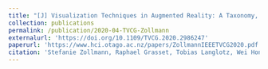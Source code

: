 ```yaml
---
title: "[J] Visualization Techniques in Augmented Reality: A Taxonomy, Methods and Patterns"
collection: publications
permalink: /publication/2020-04-TVCG-Zollmann
externalurl: 'https://doi.org/10.1109/TVCG.2020.2986247'
paperurl: 'https://www.hci.otago.ac.nz/papers/ZollmannIEEETVCG2020.pdf'
citation: 'Stefanie Zollmann, Raphael Grasset, Tobias Langlotz, Wei Hong Lo, Shohei Mori, and Holger Regenbrecht, &quot;Visualization Techniques in Augmented Reality: A Taxonomy, Methods and Patterns&quot; <i>IEEE Trans. on Visualisation and Computer Graphics (TVCG)</i>, Vol. 27, Issue 9, pp. 3808 - 3825 (2020.4)'
---
```


<!--
externalurl: 'url'
paperurl: 'url'
youtubeurl: 'url'
presentationurl: 'url'
githuburl: 'url'
-->
